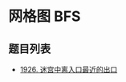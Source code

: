 # 网格图 BFS

## 题目列表

- [1926. 迷宫中离入口最近的出口](https://leetcode.cn/problems/nearest-exit-from-entrance-in-maze/description/)

